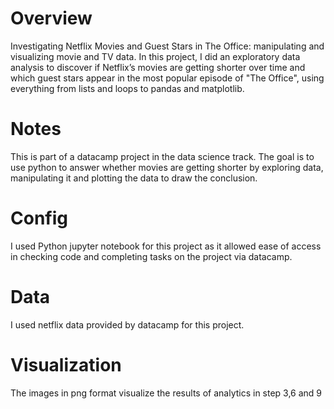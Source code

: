 # Overview
Investigating Netflix Movies and Guest Stars in The Office: manipulating and visualizing movie and TV data.
In this project, I did an exploratory data analysis to discover if Netflix’s movies are getting shorter over time and which guest stars appear in the most popular episode of "The Office", using everything from lists and loops to pandas and matplotlib.


# Notes
This is part of a datacamp project in the data science track. The goal is to use python to answer whether movies are getting shorter by exploring data, manipulating it and plotting the data to draw the conclusion.


# Config
I used Python jupyter notebook for this project as it allowed ease of access in checking code and completing tasks on the project via datacamp.


# Data
I used netflix data provided by datacamp for this project.


# Visualization
The images in png format visualize the results of analytics in step 3,6 and 9
